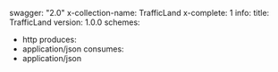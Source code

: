 swagger: "2.0"
x-collection-name: TrafficLand
x-complete: 1
info:
  title: TrafficLand
  version: 1.0.0
schemes:
- http
produces:
- application/json
consumes:
- application/json
